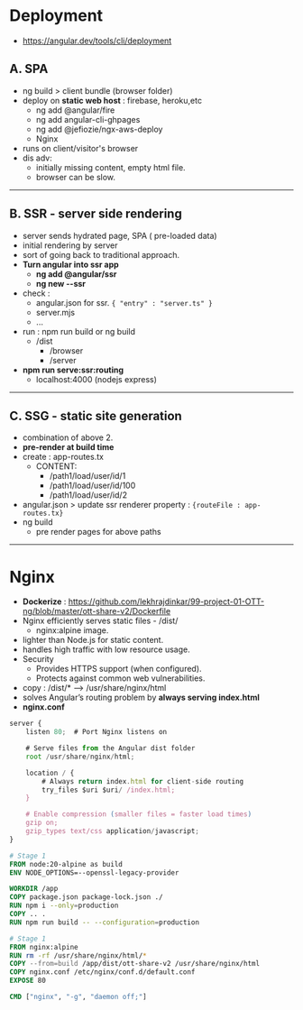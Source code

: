 # Deployment
- https://angular.dev/tools/cli/deployment

## A. SPA
- ng build > client bundle (browser folder)
- deploy on **static web host** : firebase, heroku,etc
  - ng add @angular/fire
  - ng add angular-cli-ghpages
  - ng add @jefiozie/ngx-aws-deploy
  - Nginx
- runs on client/visitor's browser
- dis adv:
  - initially missing content, empty html file.
  - browser can be slow.
  
---  
## B. SSR - server side rendering
- server sends hydrated page, SPA ( pre-loaded data)
- initial rendering by server
- sort of going back to traditional approach.
- **Turn angular into ssr app**
  - **ng add @angular/ssr**
  - **ng new --ssr**
- check :
  - angular.json for ssr. `{ "entry" : "server.ts" }`
  - server.mjs
  - ...
- run : npm run build or ng build
  - /dist
    - /browser
    - /server
- **npm run serve:ssr:routing**
  - localhost:4000 (nodejs express)

---
## C. SSG - static site generation
- combination of above 2.
- **pre-render at build time**
- create : app-routes.tx
  - CONTENT:
    - /path1/load/user/id/1
    - /path1/load/user/id/100
    - /path1/load/user/id/2
- angular.json > update ssr renderer property : `{routeFile : app-routes.tx}`
- ng build
  - pre render pages for above paths

---
# Nginx
- **Dockerize** : https://github.com/lekhrajdinkar/99-project-01-OTT-ng/blob/master/ott-share-v2/Dockerfile
- Nginx efficiently serves static files - /dist/
  - nginx:alpine image.
- lighter than Node.js for static content.
- handles high traffic with low resource usage.
- Security
  - Provides HTTPS support (when configured).
  - Protects against common web vulnerabilities.
- copy : /dist/* --> /usr/share/nginx/html
- solves Angular’s routing problem by **always serving index.html**
- **nginx.conf**
```typescript
server {
    listen 80;  # Port Nginx listens on

    # Serve files from the Angular dist folder
    root /usr/share/nginx/html;

    location / {
        # Always return index.html for client-side routing
        try_files $uri $uri/ /index.html;
    }

    # Enable compression (smaller files = faster load times)
    gzip on;
    gzip_types text/css application/javascript;
}
```

```Dockerfile
# Stage 1
FROM node:20-alpine as build
ENV NODE_OPTIONS=--openssl-legacy-provider

WORKDIR /app
COPY package.json package-lock.json ./
RUN npm i --only=production
COPY .. .
RUN npm run build -- --configuration=production

# Stage 1
FROM nginx:alpine
RUN rm -rf /usr/share/nginx/html/*
COPY --from=build /app/dist/ott-share-v2 /usr/share/nginx/html
COPY nginx.conf /etc/nginx/conf.d/default.conf
EXPOSE 80

CMD ["nginx", "-g", "daemon off;"]
```
